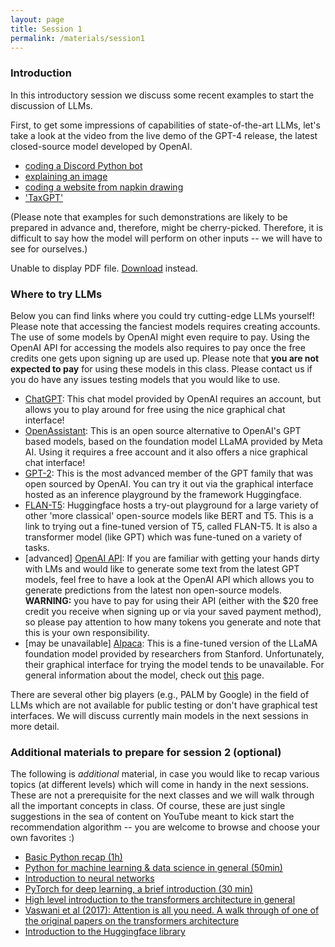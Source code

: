 ```yaml
---
layout: page
title: Session 1
permalink: /materials/session1
---
```


### Introduction

In this introductory session we discuss some recent examples to start the discussion of LLMs.

First, to get some impressions of capabilities of state-of-the-art LLMs, let's take a look at the video from the live demo of the  GPT-4 release, the latest closed-source model developed by OpenAI.

* [coding a Discord Python bot](https://www.youtube.com/live/outcGtbnMuQ?feature=share&t=382)
* [explaining an image](https://www.youtube.com/live/outcGtbnMuQ?feature=share&t=953)
* [coding a website from napkin drawing](https://www.youtube.com/live/outcGtbnMuQ?feature=share&t=1048)
* ['TaxGPT'](https://www.youtube.com/live/outcGtbnMuQ?feature=share&t=1144)

(Please note that examples for such demonstrations are likely to be prepared in advance and, therefore, might be cherry-picked. Therefore, it is difficult to say how the model will perform on other inputs -- we will have to see for ourselves.)

<object data="slides/01-introduction.pdf" type="application/pdf" width="100%" height="500px">
      <p>Unable to display PDF file. <a href="slides/01-introduction.pdf">Download</a> instead.</p>
    </object>

### Where to try LLMs

Below you can find links where you could try cutting-edge LLMs yourself! Please note that accessing the fanciest models requires creating accounts. The use of some models by OpenAI might even require to pay. Using the OpenAI API for accessing the models also requires to pay once the free credits one gets upon signing up are used up. Please note that **you are not expected to pay** for using these models in this class. Please contact us if you do have any issues testing models that you would like to use.

* [ChatGPT](https://chat.openai.com/): This chat model provided by OpenAI requires an account, but allows you to play around for free using the nice graphical chat interface!
* [OpenAssistant](https://open-assistant.io/chat): This is an open source alternative to OpenAI's GPT based models, based on the foundation model LLaMA provided by Meta AI. Using it requires a free account and it also offers a nice graphical chat interface!
* [GPT-2](https://huggingface.co/gpt2-xl): This is the most advanced member of the GPT family that was open sourced by OpenAI. You can try it out via the graphical interface hosted as an inference playground by the framework Huggingface.
* [FLAN-T5](https://huggingface.co/google/flan-t5-xxl): Huggingface hosts a try-out playground for a large variety of other 'more classical' open-source models like BERT and T5. This is a link to trying out a fine-tuned version of T5, called FLAN-T5. It is also a transformer model (like GPT) which was fune-tuned on a variety of tasks.
* [advanced] [OpenAI API](https://platform.openai.com/docs/api-reference/introduction): If you are familiar with getting your hands dirty with LMs and would like to generate some text from the latest GPT models, feel free to have a look at the OpenAI API which allows you to generate predictions from the latest non open-source models. **WARNING:** you have to pay for using their API (either with the $20 free credit you receive when signing up or via your saved payment method), so please pay attention to how many tokens you generate and note that this is your own responsibility.
* [may be unavailable] [Alpaca](https://alpaca-ai.ngrok.io/): This is a fine-tuned version of the LLaMA foundation model provided by researchers from Stanford. Unfortunately, their graphical interface for trying the model tends to be unavailable. For general information about the model, check out [this](https://crfm.stanford.edu/2023/03/13/alpaca.html) page.

There are several other big players (e.g., PALM by Google) in the field of LLMs which are not available for public testing or don't have graphical test interfaces. We will discuss currently main models in the next sessions in more detail.

### Additional materials to prepare for session 2 (optional)

The following is *additional* material, in case you would like to recap various topics (at different levels) which will come in handy in the next sessions. These are not a prerequisite for the next classes and we will walk through all the important concepts in class. Of course, these are just single suggestions in the sea of content on YouTube meant to kick start the recommendation algorithm -- you are welcome to browse and choose your own favorites :)

* [Basic Python recap (1h)](https://www.youtube.com/watch?v=kqtD5dpn9C8)
* [Python for machine learning & data science in general (50min)](https://www.youtube.com/watch?v=7eh4d6sabA0)
* [Introduction to neural networks](https://youtu.be/aircAruvnKk)
* [PyTorch for deep learning, a brief introduction (30 min)](https://youtu.be/IC0_FRiX-sw)
* [High level introduction to the transformers architecture in general](https://youtu.be/SZorAJ4I-sA)
* [Vaswani et al (2017): Attention is all you need. A walk through of one of the original papers on the transformers architecture](https://youtu.be/iDulhoQ2pro)
* [Introduction to the Huggingface library](https://www.youtube.com/watch?v=QEaBAZQCtwE)
